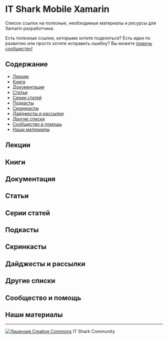 # IT Shark Mobile Xamarin

Список ссылок на полезные, необходимые материалы и ресурсы для Xamarin разработчика.

Есть полезные ссылки, которыми хотите поделиться? Есть идеи по развитию или просто хотите исправить ошибку? Вы можете [помочь сообществу!](https://github.com/it-shark-pro/mobile-xamarin/issues/new)

## Содержание

- [Лекции](#Лекции)
- [Книги](#Книги)
- [Документация](#Документация)
- [Статьи](#Статьи)
- [Серии статей](#Серии-статей)
- [Подкасты](#Подкасты)
- [Скринкасты](#Скринкасты)
- [Дайджесты и рассылки](#Дайджесты-и-рассылки)
- [Другие списки](#Другие-списки)
- [Сообщество и помощь](#Сообщество-и-помощь)
- [Наши материалы](#Наши-материалы)

## Лекции

## Книги

## Документация

## Статьи

## Серии статей

## Подкасты

## Скринкасты

## Дайджесты и рассылки

## Другие списки

## Сообщество и помощь

## Наши материалы

---
[![Лицензия Creative Commons](https://i.creativecommons.org/l/by/4.0/80x15.png)](http://creativecommons.org/licenses/by/4.0/) IT Shark Community
